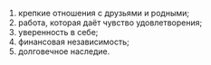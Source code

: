 1) крепкие отношения с друзьями и родными;
2) работа, которая даёт чувство удовлетворения;
3) уверенность в себе;
4) финансовая независимость;
5) долговечное наследие.